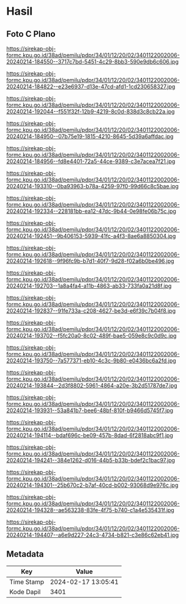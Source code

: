 # Hasil

## Foto C Plano

https://sirekap-obj-formc.kpu.go.id/38ad/pemilu/pdpr/34/01/12/20/02/3401122002006-20240214-184550--3717c7bd-5451-4c29-8bb3-590e9db6c606.jpg

https://sirekap-obj-formc.kpu.go.id/38ad/pemilu/pdpr/34/01/12/20/02/3401122002006-20240214-184822--e23e6937-d13e-47cd-afd1-1cd230658327.jpg

https://sirekap-obj-formc.kpu.go.id/38ad/pemilu/pdpr/34/01/12/20/02/3401122002006-20240214-192044--f551f32f-12b9-4219-8c0d-838d3c8cb22a.jpg

https://sirekap-obj-formc.kpu.go.id/38ad/pemilu/pdpr/34/01/12/20/02/3401122002006-20240214-184950--07b75e19-1815-4210-8645-5d39a6affdac.jpg

https://sirekap-obj-formc.kpu.go.id/38ad/pemilu/pdpr/34/01/12/20/02/3401122002006-20240214-184956--fd8e4401-72a5-44ce-9389-c3e7acea7f21.jpg

https://sirekap-obj-formc.kpu.go.id/38ad/pemilu/pdpr/34/01/12/20/02/3401122002006-20240214-193310--0ba93963-b78a-4259-97f0-99d66c8c5bae.jpg

https://sirekap-obj-formc.kpu.go.id/38ad/pemilu/pdpr/34/01/12/20/02/3401122002006-20240214-192334--228181bb-ea12-47dc-9b44-0e98fe06b75c.jpg

https://sirekap-obj-formc.kpu.go.id/38ad/pemilu/pdpr/34/01/12/20/02/3401122002006-20240214-192451--9b406153-5939-41fc-a4f3-8ae6a8850304.jpg

https://sirekap-obj-formc.kpu.go.id/38ad/pemilu/pdpr/34/01/12/20/02/3401122002006-20240214-192618--9f96fc9b-b7d1-40f7-9d28-f02a6b0be496.jpg

https://sirekap-obj-formc.kpu.go.id/38ad/pemilu/pdpr/34/01/12/20/02/3401122002006-20240214-192703--1a8a4fa4-a11b-4863-ab33-733fa0a21d8f.jpg

https://sirekap-obj-formc.kpu.go.id/38ad/pemilu/pdpr/34/01/12/20/02/3401122002006-20240214-192837--91fe733a-c208-4627-be3d-e6f39c7b04f8.jpg

https://sirekap-obj-formc.kpu.go.id/38ad/pemilu/pdpr/34/01/12/20/02/3401122002006-20240214-193702--f5fc20a0-8c02-489f-bae5-059e8c9c0d9c.jpg

https://sirekap-obj-formc.kpu.go.id/38ad/pemilu/pdpr/34/01/12/20/02/3401122002006-20240214-193750--7a577371-eb10-4c3c-9b80-e0436bc6a2fd.jpg

https://sirekap-obj-formc.kpu.go.id/38ad/pemilu/pdpr/34/01/12/20/02/3401122002006-20240214-193844--2d3f8802-5961-4864-a20e-3b2d51787de7.jpg

https://sirekap-obj-formc.kpu.go.id/38ad/pemilu/pdpr/34/01/12/20/02/3401122002006-20240214-193931--53a841b7-bee6-48bf-810f-b9466d5745f7.jpg

https://sirekap-obj-formc.kpu.go.id/38ad/pemilu/pdpr/34/01/12/20/02/3401122002006-20240214-194114--bdaf696c-be09-457b-8dad-6f2818abc9f1.jpg

https://sirekap-obj-formc.kpu.go.id/38ad/pemilu/pdpr/34/01/12/20/02/3401122002006-20240214-194241--384e1262-d016-44b5-b33b-bdef2c1bac97.jpg

https://sirekap-obj-formc.kpu.go.id/38ad/pemilu/pdpr/34/01/12/20/02/3401122002006-20240214-194301--25b670c2-b7af-40cd-b002-93068d9e976c.jpg

https://sirekap-obj-formc.kpu.go.id/38ad/pemilu/pdpr/34/01/12/20/02/3401122002006-20240214-194328--ae563238-83fe-4f75-b740-c1a4e535431f.jpg

https://sirekap-obj-formc.kpu.go.id/38ad/pemilu/pdpr/34/01/12/20/02/3401122002006-20240214-194407--a6e9d227-24c3-4734-b821-c3e86c62eb41.jpg


## Metadata

| Key        | Value               |
| ---------- | ------------------- |
| Time Stamp | 2024-02-17 13:05:41 |
| Kode Dapil | 3401                |



